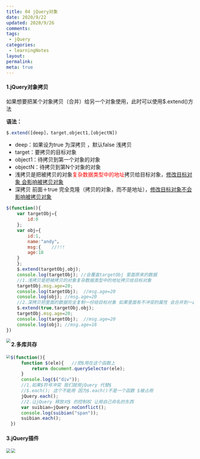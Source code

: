 ```yaml
---
title: 04 jQuery对象
date: 2020/9/22
updated: 2020/9/26
comments:
tags:
 - jQuery
categories:
 - learningNotes
layout:
permalink:
meta: true
---
```



#### 1.jQuery对象拷贝

如果想要把某个对象拷贝（合并）给另一个对象使用，此时可以使用$.extend()方法

**语法：**

~~~javascript
$.extend([deep]，target,object1,[objectN])
~~~

* deep：如果设为true 为深拷贝 ，默认false 浅拷贝
* target：要拷贝的目标对象
* object1：待拷贝到第一个对象的对象
* objectN：待拷贝到第N个对象的对象
* 浅拷贝是把被拷贝的对象<font color="red">复杂数据类型中的地址</font>拷贝给目标对象，<u>修改目标对象 会影响被拷贝对象</u>
* 深拷贝 前面＋true 完全克隆（拷贝的对象，而不是地址），<u>修改目标对象不会影响被拷贝对象</u>

~~~javascript
$(function(){
    var targetObj={
        id:0
    };
    var obj={
        id:1,
        name:"andy"，
        msg:{    //!!!
        age:18
    }
    };
    $.extend(targetObj,obj);
    console.log(targetObj); //会覆盖targetObj 里面原来的数据
	//1.浅拷贝是把被拷贝的对象复杂数据类型中的地址拷贝给目标对象
	targetObj.msg.age=20;
	console.log(targetObj);  //msg.age=20
	console.log(obj); //msg.age=20
	//2.深拷贝把里面的数据完全复制一份给目标对象 如果里面有不冲突的属性 会合并到一起
	$.extend(true,targetObj,obj);
	targetObj.msg.age=20;
	console.log(targetObj);  //msg.age=20
	console.log(obj); //msg.age=18
})
~~~

<img src="https://s1.328888.xyz/2022/04/09/Xkq6O.png" style="zoom:70%;" align="left" />

#### 2.多库共存

<img src="https://s1.328888.xyz/2022/04/09/XkzdS.png" style="zoom:60%;" align="left" />

~~~javascript
$(function(){
    function $(ele){   //把$用在这个函数上
        return document.querySelector(ele);
    }
    console.log($("div"));
    //1.如果$符号冲突 我们就用jQuery 代替$
    //$.each(); 这个不能用 因为$.each()不是一个函数 $被占用
    jQuery.each();
    //2.让jQuery 释放对$ 的控制权 让用自己命名的东西
    var suibian=jQuery.noConflict();
    console.log(suibian("span"));
    suibian.each();
})
~~~

#### 3.jQuery插件

<img src="https://s1.328888.xyz/2022/04/09/Xktbm.png" style="zoom:70%;" align="left" />

<img src="https://s1.328888.xyz/2022/04/09/XkWyA.png" style="zoom:70%;" align="left" />























